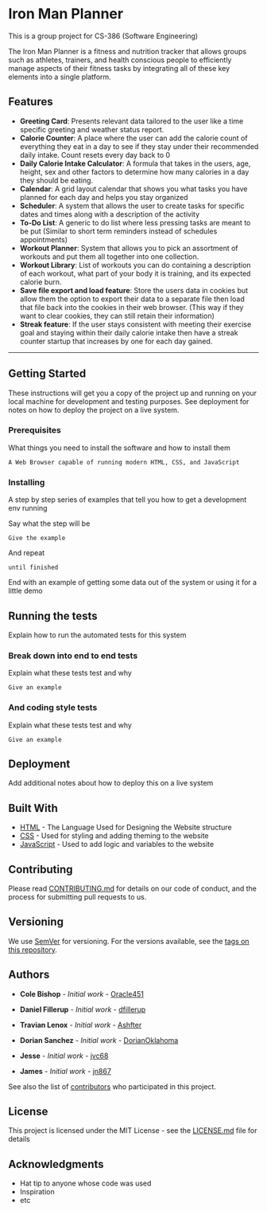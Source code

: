 # Iron Man Planner

This is a group project for CS-386 (Software Engineering)

The Iron Man Planner is a fitness and nutrition tracker that allows groups such as athletes, trainers, and health conscious people to efficiently manage aspects of their fitness tasks by integrating all of these key elements into a single platform.

## Features

- **Greeting Card**: Presents relevant data tailored to the user like a time specific greeting and weather status report.
- **Calorie Counter**: A place where the user can add the calorie count of everything they eat in a day to see if they stay under their recommended daily intake. Count resets every day back to 0
- **Daily Calorie Intake Calculator**: A formula that takes in the users, age, height, sex and other factors to determine how many calories in a day they should be eating.
- **Calendar**: A grid layout calendar that shows you what tasks you have planned for each day and helps you stay organized
- **Scheduler**: A system that allows the user to create tasks for specific dates and times along with a description of the activity
- **To-Do List**: A generic to do list where less pressing tasks are meant to be put (Similar to short term reminders instead of schedules appointments)
- **Workout Planner**: System that allows you to pick an assortment of workouts and put them all together into one collection.
- **Workout Library**: List of workouts you can do containing a description of each workout, what part of your body it is training, and its expected calorie burn.
- **Save file export and load feature**: Store the users data in cookies but allow them the option to export their data to a separate file then load that file back into the cookies in their web browser. (This way if they want to clear cookies, they can still retain their information)
- **Streak feature**: If the user stays consistent with meeting their exercise goal and staying within their daily calorie intake then have a streak counter startup that increases by one for each day gained.

---

## Getting Started

These instructions will get you a copy of the project up and running on your local machine for development and testing purposes. See deployment for notes on how to deploy the project on a live system.

### Prerequisites

What things you need to install the software and how to install them

```
A Web Browser capable of running modern HTML, CSS, and JavaScript
```

### Installing

A step by step series of examples that tell you how to get a development env running

Say what the step will be

```
Give the example
```

And repeat

```
until finished
```

End with an example of getting some data out of the system or using it for a little demo

## Running the tests

Explain how to run the automated tests for this system

### Break down into end to end tests

Explain what these tests test and why

```
Give an example
```

### And coding style tests

Explain what these tests test and why

```
Give an example
```

## Deployment

Add additional notes about how to deploy this on a live system

## Built With

* [HTML](https://www.w3schools.com/html/) - The Language Used for Designing the Website structure
* [CSS](https://www.w3schools.com/Css/) - Used for styling and adding theming to the website
* [JavaScript](https://www.w3schools.com/Js/) - Used to add logic and variables to the website

## Contributing

Please read [CONTRIBUTING.md](CONTRIBUTING.md) for details on our code of conduct, and the process for submitting pull requests to us.

## Versioning

We use [SemVer](http://semver.org/) for versioning. For the versions available, see the [tags on this repository]([https://github.com/your/project/tags](https://github.com/Oracle451/Personal-Planner/tags)). 

## Authors

* **Cole Bishop** - *Initial work* - [Oracle451](https://github.com/Oracle451)

* **Daniel Fillerup** - *Initial work* - [dfillerup](https://github.com/dfillerup)

* **Travian Lenox** - *Initial work* - [Ashfter](https://github.com/Ashfter)

* **Dorian Sanchez** - *Initial work* - [DorianOklahoma](https://github.com/DorianOklahoma)

* **Jesse** - *Initial work* - [jvc68](https://github.com/jvc68)

* **James** - *Initial work* - [jn867](https://github.com/jn867)

See also the list of [contributors]([https://github.com/your/project/contributors](https://github.com/Oracle451/Personal-Planner/graphs/contributors)) who participated in this project.

## License

This project is licensed under the MIT License - see the [LICENSE.md](LICENSE.txt) file for details

## Acknowledgments

* Hat tip to anyone whose code was used
* Inspiration
* etc


